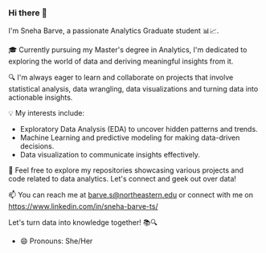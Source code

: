 ### Hi there 👋

I'm Sneha Barve, a passionate Analytics Graduate student 📊📈. 

🎓 Currently pursuing my Master's degree in Analytics, I'm dedicated to exploring the world of data and deriving meaningful insights from it.

🔍 I'm always eager to learn and collaborate on projects that involve statistical analysis, data wrangling, data visualizations and turning data into actionable insights.

💡 My interests include:
- Exploratory Data Analysis (EDA) to uncover hidden patterns and trends.
- Machine Learning and predictive modeling for making data-driven decisions.
- Data visualization to communicate insights effectively.


🚀 Feel free to explore my repositories showcasing various projects and code related to data analytics. Let's connect and geek out over data!

📫 You can reach me at barve.s@northeastern.edu or connect with me on https://www.linkedin.com/in/sneha-barve-ts/

Let's turn data into knowledge together! 📚🔍




- 😄 Pronouns: She/Her

